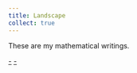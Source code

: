 ```yaml
---
title: Landscape
collect: true
---
```


These are my mathematical writings.

[-](/landscape/rl4fc.md#:embed)
[-](/diffgeo/index.md#:embed)